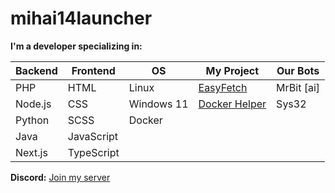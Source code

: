 # mihai14launcher

**I'm a developer specializing in:**

| **Backend** | **Frontend** | **OS**        | **My Project** | **Our Bots** |
|-------------|--------------|---------------|----------------|--------------|
| PHP         | HTML         | Linux         | [EasyFetch](https://github.com/mihai14launcher/EasyFetch)      | MrBit [ai]   |
| Node.js     | CSS          | Windows 11    | [Docker Helper](dockerhelper.onrender.com)             | Sys32        |
| Python      | SCSS         |  Docker             |                |
| Java        | JavaScript   |               |                |
| Next.js | TypeScript   |               |                |
**Discord:** [Join my server](https://discord.gg/PXTtxEK7g8)
